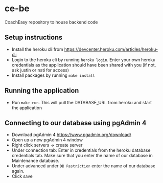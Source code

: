 # ce-be
CoachEasy repository to house backend code

## Setup instructions
- Install the heroku cli from https://devcenter.heroku.com/articles/heroku-cli
- Login to the heroku cli by running `heroku login`. Enter your own heroku credentials as the application should have been shared with you (if not, ask justin or nati for access)
- Install packages by running `make install`

## Running the application
- Run `make run`. This will pull the DATABASE_URL from heroku and start the application

## Connecting to our database using pgAdmin 4
- Download pgAdmin 4 https://www.pgadmin.org/download/
- Open up a new pgAdmin 4 window
- Right click servers -> create server
- Under connection tab: Enter in credentials from the heroku database credentials tab. Make sure that you enter the name of our database in Maintenance database.
- Under advanced under `DB Restriction` enter the name of our database again.
- Click save
